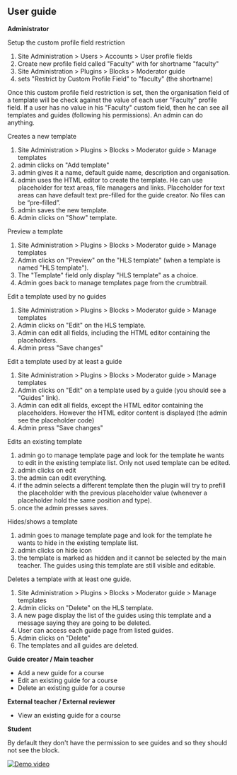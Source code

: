 User guide
----------

**Administrator**

Setup the custom profile field restriction

1. Site Administration > Users > Accounts > User profile fields
2. Create new profile field called "Faculty" with for shortname "faculty"
3. Site Administration > Plugins > Blocks > Moderator guide
4. sets "Restrict by Custom Profile Field" to "faculty" (the shortname)

Once this custom profile field restriction is set, then the organisation field of a template will be check against the value
of each user "Faculty" profile field. If a user has no value in his "Faculty" custom field, 
then he can see all templates and guides (following his permissions). An admin can do anything.

Creates a new template

1. Site Administration > Plugins > Blocks > Moderator guide > Manage templates
2. admin clicks on "Add template"
3. admin gives it a name, default guide name, description and organisation.
4. admin uses the HTML editor to create the template. He can use placeholder for text areas, file managers and links. 
Placeholder for text areas can have default text pre-filled for the guide creator. No files can be “pre-filled”.
5. admin saves the new template.
6. Admin clicks on "Show" template.

Preview a template

1. Site Administration > Plugins > Blocks > Moderator guide > Manage templates
2. Admin clicks on "Preview" on the "HLS template" (when a template is named "HLS template").
3. The "Template" field only display "HLS template" as a choice.
3. Admin goes back to manage templates page from the crumbtrail.

Edit a template used by no guides

1. Site Administration > Plugins > Blocks > Moderator guide > Manage templates
2. Admin clicks on "Edit" on the HLS template.
3. Admin can edit all fields, including the HTML editor containing the placeholders.
4. Admin press "Save changes"

Edit a template used by at least a guide

1. Site Administration > Plugins > Blocks > Moderator guide > Manage templates
2. Admin clicks on "Edit" on a template used by a guide (you should see a "Guides" link).
3. Admin can edit all fields, except the HTML editor containing the placeholders. 
However the HTML editor content is displayed (the admin see the placeholder code)
4. Admin press "Save changes"

Edits an existing template

1. admin go to manage template page and look for the template he wants to edit in the existing template list. Only not used template can be edited.
2. admin clicks on edit
3. the admin can edit everything.
4. if the admin selects a different template then the plugin will try to prefill the placeholder with the previous placeholder value (whenever a placeholder hold the same position and type).
4. once the admin presses saves.

Hides/shows a template

1. admin goes to manage template page and look for the template he wants to hide in the existing template list.
2. admin clicks on hide icon
3. the template is marked as hidden and it cannot be selected by the main teacher. The guides using this template are still visible and editable. 

Deletes a template with at least one guide.

1. Site Administration > Plugins > Blocks > Moderator guide > Manage templates
2. Admin clicks on "Delete" on the HLS template.
3. A new page display the list of the guides using this template and a message saying they are going to be deleted.
4. User can access each guide page from listed guides.
5. Admin clicks on "Delete"
6. The templates and all guides are deleted.


**Guide creator / Main teacher**

* Add a new guide for a course
* Edit an existing guide for a course
* Delete an existing guide for a course

**External teacher / External reviewer**

* View an existing guide for a course

**Student**

By default they don't have the permission to see guides 
and so they should not see the block.


[![Demo video](https://img.youtube.com/vi/jISpfobm8H4/0.jpg)](https://www.youtube.com/watch?v=jISpfobm8H4)